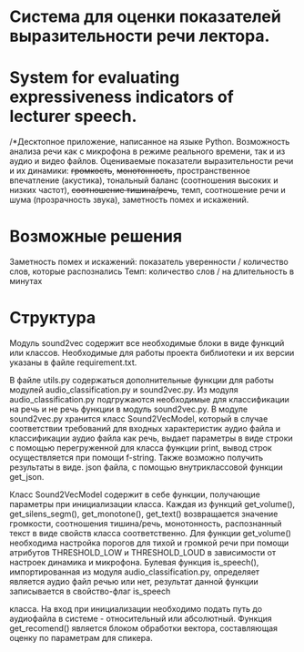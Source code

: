 # Система для оценки показателей выразительности речи лектора.
# System for evaluating expressiveness indicators of lecturer speech.

/*Десктопное приложение, написанное на языке Python. Возможность анализа речи как с микрофона в режиме реального времени, так и из аудио и видео файлов. Оцениваемые показатели выразительности речи и их динамики: ~~громкость~~, ~~монотонность~~, пространственное впечатление (акустика), тональный баланс (соотношения высоких и низких частот), ~~соотношение тишина/речь~~, темп, соотношение речи и шума (прозрачность звука), заметность помех и искажений.

# Возможные решения
Заметность помех и искажений: показатель уверенности / количество слов, которые распознались
Темп: количество слов / на длительность в минутах



# Структура 
Модуль sound2vec содержит все необходимые блоки в виде функций или классов. Необходимые для работы проекта библиотеки и их версии указаны в файле requirement.txt.

В файле utils.py содержаться дополнительные функции для работы модулей audio_classification.py и sound2vec.py. Из модуля audio_classification.py подгружаются необходимые для классификации на речь и не речь функции в модуль sound2vec.py. В модуле sound2vec.py хранится класс Sound2VecModel, который в случае соответствии требований для входных характеристик аудио файла и классификации аудио файла как речь, выдает параметры в виде строки с помощью перегруженной для класса функции print, вывод строк осуществляется при помощи f-string. Также возможно получить результаты в виде. json файла, с помощью внутриклассовой функции get_json.


Класс Sound2VecModel содержит в себе функции, получающие параметры при инициализации класса. Каждая из функций get_volume(), get_silens_segm(), get_monotone(), get_text() возвращается значение громкости, соотношения тишина/речь, монотонность, распознанный текст в виде свойств класса соответственно. Для функции get_volume() необходима настройка порогов для тихой и громкой речи при помощи атрибутов THRESHOLD_LOW и THRESHOLD_LOUD в зависимости от настроек динамика и микрофона. Булевая функция is_speech(), импортированная из модуля audio_classification.py, определяет является аудио файл речью или нет, результат данной функции записывается в свойство-флаг is_speech

класса. На вход при инициализации необходимо подать путь до аудиофайла в системе - относительный или абсолютный. Функция get_recomend() является блоком обработки вектора, составляющая оценку по параметрам для спикера.
